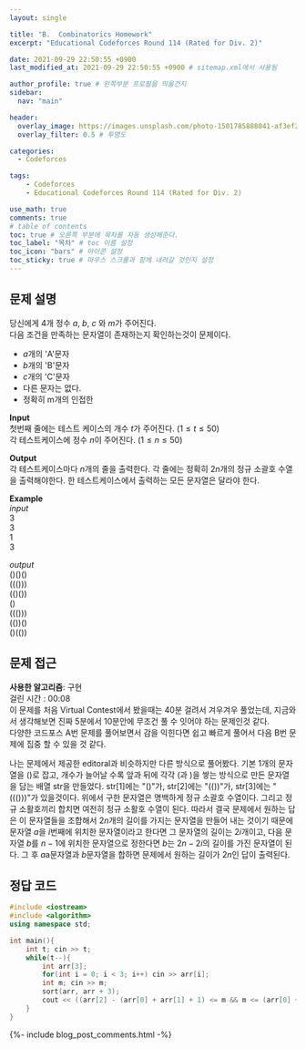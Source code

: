 ```yaml
---
layout: single

title: "B.  Combinatorics Homework"
excerpt: "Educational Codeforces Round 114 (Rated for Div. 2)"

date: 2021-09-29 22:50:55 +0900
last_modified_at: 2021-09-29 22:50:55 +0900 # sitemap.xml에서 사용됨

author_profile: true # 왼쪽부분 프로필을 띄울건지
sidebar:
  nav: "main"

header:
  overlay_image: https://images.unsplash.com/photo-1501785888041-af3ef285b470?ixlib=rb-1.2.1&ixid=eyJhcHBfaWQiOjEyMDd9&auto=format&fit=crop&w=1350&q=80
  overlay_filter: 0.5 # 투명도

categories: 
  - Codeforces

tags: 
    - Codeforces
    - Educational Codeforces Round 114 (Rated for Div. 2)

use_math: true
comments: true
# table of contents
toc: true # 오른쪽 부분에 목차를 자동 생성해준다.
toc_label: "목차" # toc 이름 설정
toc_icon: "bars" # 아이콘 설정
toc_sticky: true # 마우스 스크롤과 함께 내려갈 것인지 설정
---  
```


## 문제 설명  
당신에게 4개 정수 $a$, $b$, $c$ 와 $m$가 주어진다.  
다음 조건을 만족하는 문자열이 존재하는지 확인하는것이 문제이다.  
  * $a$개의 'A'문자
  * $b$개의 'B'문자
  * $c$개의 'C'문자
  * 다른 문자는 없다.
  * 정확히 m개의 인접한 

__Input__  
첫번째 줄에는 테스트 케이스의 개수 $t$가 주어진다. $(1 \le t \le 50)$  
각 테스트케이스에 정수 $n$이 주어진다. $(1 \le n \le 50)$   

__Output__  
각 테스트케이스마다 $n$개의 줄을 출력한다. 각 줄에는 정확히 $2n$개의 정규 소괄호 수열을 출력해야한다. 한 테스트케이스에서 출력하는 모든 문자열은 달라야 한다. 

__Example__  
_input_  
3  
3  
1  
3   
  
_output_  
()()()  
((()))  
(()())  
()  
((()))  
(())()  
()(())  

## 문제 접근
__사용한 알고리즘__: 구현  
걸린 시간 : 00:08  
이 문제를 처음 Virtual Contest에서 봤을때는 40분 걸려서 겨우겨우 풀었는데, 지금와서 생각해보면 진짜 5분에서 10분안에 무조건 풀 수 잇어야 하는 문제인것 같다.  
다양한 코드포스 A번 문제를 풀어보면서 감을 익힌다면 쉽고 빠르게 풀어서 다음 B번 문제에 집중 할 수 있을 것 같다.  

나는 문제에서 제공한 editoral과 비슷하지만 다른 방식으로 풀어봤다. 기본 1개의 문자열을 ()로 잡고, 개수가 늘어날 수록 앞과 뒤에 각각 (과 )을 쌓는 방식으로 만든 문자열을 담는 배열 str을 만들었다. str[1]에는 "()"가, str[2]에는 "(())"가, str[3]에는 "((()))"가 있을것이다. 위에서 구한 문자열은 명백하게 정규 소괄호 수열이다. 그리고 정규 소활호끼리 합치면 여전히 정규 소활호 수열이 된다. 따라서 결국 문제에서 원하는 답은 이 문자열들을 조합해서 $2n$개의 길이를 가지는 문자열을 만들어 내는 것이기 때문에 문자열 $a$을 $i$번째에 위치한 문자열이라고 한다면 그 문자열의 길이는 $2i$개이고, 다음 문자열 $b$를 $n - 1$에 위치한 문자열으로 정한다면 $b$는 $2n - 2i$의 길이를 가진 문자열이 된다. 그 후 $a$a문자열과 $b$문자열을 합하면 문제에서 원하는 길이가 $2n$인 답이 출력된다.  

## 정답 코드  
```cpp
#include <iostream>
#include <algorithm>
using namespace std;

int main(){
    int t; cin >> t;
    while(t--){
        int arr[3];
        for(int i = 0; i < 3; i++) cin >> arr[i];
        int m; cin >> m;
        sort(arr, arr + 3);
        cout << ((arr[2] - (arr[0] + arr[1] + 1) <= m && m <= (arr[0] + arr[1] + arr[2] - 3)) ? "YES" : "NO") << "\n";;
    }
}
```  
{%- include blog_post_comments.html -%}
